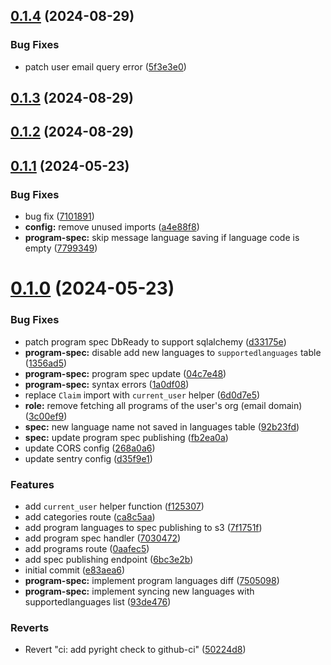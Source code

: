 ## [0.1.4](https://github.com/LiteracyBridge/amplio-backend/compare/v0.1.3...v0.1.4) (2024-08-29)


### Bug Fixes

* patch user email query error ([5f3e3e0](https://github.com/LiteracyBridge/amplio-backend/commit/5f3e3e009329f6598a6bf249411c8159d8240245))



## [0.1.3](https://github.com/LiteracyBridge/amplio-backend/compare/v0.1.2...v0.1.3) (2024-08-29)



## [0.1.2](https://github.com/LiteracyBridge/amplio-backend/compare/v0.1.1...v0.1.2) (2024-08-29)



## [0.1.1](https://github.com/LiteracyBridge/amplio-backend/compare/v0.1.0...v0.1.1) (2024-05-23)


### Bug Fixes

* bug fix ([7101891](https://github.com/LiteracyBridge/amplio-backend/commit/7101891eb4d036d08c8ef2538331d251c5854967))
* **config:** remove unused imports ([a4e88f8](https://github.com/LiteracyBridge/amplio-backend/commit/a4e88f85ef7ca07731733585048a71571b71ae9d))
* **program-spec:** skip message language saving if language code is empty ([7799349](https://github.com/LiteracyBridge/amplio-backend/commit/77993491d3ae2cab4639987ad7b06ae5b4b8ed2f))



# [0.1.0](https://github.com/LiteracyBridge/amplio-backend/compare/e83aea650c67b82f930395adea2bad10efb740ca...v0.1.0) (2024-05-23)


### Bug Fixes

* patch program spec DbReady to support sqlalchemy ([d33175e](https://github.com/LiteracyBridge/amplio-backend/commit/d33175e8d16d3a3aff79daf9c13a04e1b31f0076))
* **program-spec:** disable add new languages to `supportedlanguages` table ([1356ad5](https://github.com/LiteracyBridge/amplio-backend/commit/1356ad5b29d4ba371f841ffb5beecd1a3fef8d68))
* **program-spec:** program spec update ([04c7e48](https://github.com/LiteracyBridge/amplio-backend/commit/04c7e48286fc69f66a93cb92d87bf713db9ea8b6))
* **program-spec:** syntax errors ([1a0df08](https://github.com/LiteracyBridge/amplio-backend/commit/1a0df08c32a86d5288ac8361567d5a365c35a44e))
* replace `Claim` import with `current_user` helper ([6d0d7e5](https://github.com/LiteracyBridge/amplio-backend/commit/6d0d7e5923dd774406f400c2c428d25988e7157d))
* **role:** remove fetching all programs of the user's org (email domain) ([3c00ef9](https://github.com/LiteracyBridge/amplio-backend/commit/3c00ef9eec780e415d6a80717de43c0ad98fec96))
* **spec:** new language name not saved in languages table ([92b23fd](https://github.com/LiteracyBridge/amplio-backend/commit/92b23fde28fb397ca36d90bf1bcfe2ab494b0bfa))
* **spec:** update program spec publishing ([fb2ea0a](https://github.com/LiteracyBridge/amplio-backend/commit/fb2ea0afc94f49cdd2edbb4ddbdc70517427df21))
* update CORS config ([268a0a6](https://github.com/LiteracyBridge/amplio-backend/commit/268a0a6dfd5e44dbb64d2ac77027705d094159ff))
* update sentry config ([d35f9e1](https://github.com/LiteracyBridge/amplio-backend/commit/d35f9e1bd75eb6347b23dfbd89d811c4cc0d8f4d))


### Features

* add `current_user` helper function ([f125307](https://github.com/LiteracyBridge/amplio-backend/commit/f12530722b37cd1b0668c4ec4d90c876f74905ef))
* add categories route ([ca8c5aa](https://github.com/LiteracyBridge/amplio-backend/commit/ca8c5aaa7ff6d7d9c8604e373830a397f2c179d7))
* add program languages to spec publishing to s3 ([7f1751f](https://github.com/LiteracyBridge/amplio-backend/commit/7f1751f04fd62855a9650073779fad2d2d76a325))
* add program spec handler ([7030472](https://github.com/LiteracyBridge/amplio-backend/commit/703047284b93e3a6702b9d6923781527794574de))
* add programs route ([0aafec5](https://github.com/LiteracyBridge/amplio-backend/commit/0aafec5f075cc94b6136a4ce9d6864f84f1419a6))
* add spec publishing endpoint ([6bc3e2b](https://github.com/LiteracyBridge/amplio-backend/commit/6bc3e2b0d8fe87bbc4da582451c7dabd88acd80a))
* initial commit ([e83aea6](https://github.com/LiteracyBridge/amplio-backend/commit/e83aea650c67b82f930395adea2bad10efb740ca))
* **program-spec:** implement program languages diff ([7505098](https://github.com/LiteracyBridge/amplio-backend/commit/750509858c5a3e10076d9bba8f3e2abb0fcf52e5))
* **program-spec:** implement syncing new languages with supportedlanguages list ([93de476](https://github.com/LiteracyBridge/amplio-backend/commit/93de4761f7db74efcdeb7e1179f7babc56d25fe6))


### Reverts

* Revert "ci: add pyright check to github-ci" ([50224d8](https://github.com/LiteracyBridge/amplio-backend/commit/50224d85c2698a6302587d39607359e3a7af0be4))



